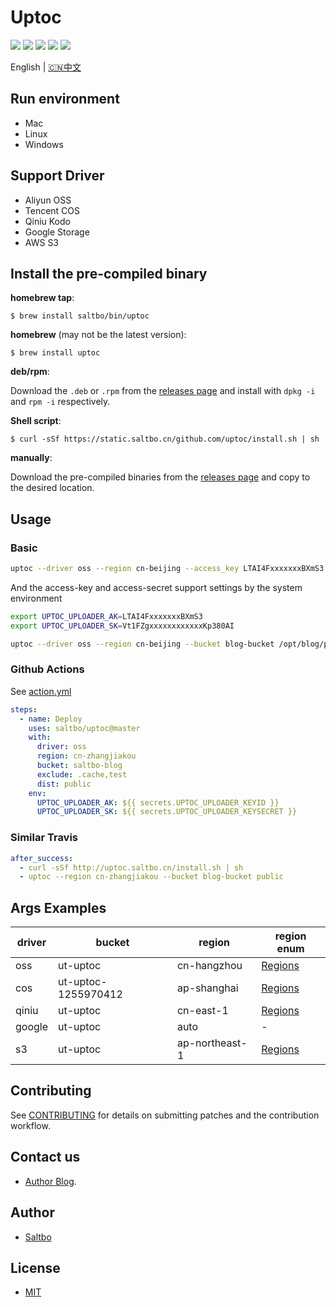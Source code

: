 # Uptoc

[![](https://github.com/saltbo/uptoc/workflows/build/badge.svg)](https://github.com/saltbo/uptoc/actions?query=workflow%3Abuild)
[![](https://codecov.io/gh/saltbo/uptoc/branch/master/graph/badge.svg)](https://codecov.io/gh/saltbo/uptoc)
[![](https://api.codacy.com/project/badge/Grade/88817db9b3b04c0293c9d001d574a5ef)](https://app.codacy.com/manual/saltbo/uptoc?utm_source=github.com&utm_medium=referral&utm_content=saltbo/uptoc&utm_campaign=Badge_Grade_Dashboard)
[![](https://img.shields.io/github/v/release/saltbo/uptoc.svg)](https://github.com/saltbo/uptoc/releases)
[![](https://img.shields.io/github/license/saltbo/uptoc.svg)](https://github.com/saltbo/uptoc/blob/master/LICENSE)

English | [🇨🇳中文](https://saltbo.cn/uptoc)

## Run environment
- Mac
- Linux
- Windows

## Support Driver 
- Aliyun OSS
- Tencent COS
- Qiniu Kodo
- Google Storage
- AWS S3

## Install the pre-compiled binary

**homebrew tap**:

```console
$ brew install saltbo/bin/uptoc
```

**homebrew** (may not be the latest version):

```console
$ brew install uptoc
```

**deb/rpm**:

Download the `.deb` or `.rpm` from the [releases page](releases) and
install with `dpkg -i` and `rpm -i` respectively.

**Shell script**:

```console
$ curl -sSf https://static.saltbo.cn/github.com/uptoc/install.sh | sh
```

**manually**:

Download the pre-compiled binaries from the [releases page](releases) and
copy to the desired location.



## Usage

### Basic
```bash
uptoc --driver oss --region cn-beijing --access_key LTAI4FxxxxxxxBXmS3 --access_secret Vt1FZgxxxxxxxxxxxxKp380AI --bucket demo-bucket /opt/blog/public
```

And the access-key and access-secret support settings by the system environment
```bash
export UPTOC_UPLOADER_AK=LTAI4FxxxxxxxBXmS3
export UPTOC_UPLOADER_SK=Vt1FZgxxxxxxxxxxxxKp380AI

uptoc --driver oss --region cn-beijing --bucket blog-bucket /opt/blog/public
```

### Github Actions

See [action.yml](action.yml)

```yml
steps:
  - name: Deploy
    uses: saltbo/uptoc@master
    with:
      driver: oss
      region: cn-zhangjiakou
      bucket: saltbo-blog
      exclude: .cache,test
      dist: public
    env:
      UPTOC_UPLOADER_AK: ${{ secrets.UPTOC_UPLOADER_KEYID }}
      UPTOC_UPLOADER_SK: ${{ secrets.UPTOC_UPLOADER_KEYSECRET }}
```
### Similar Travis 
```yaml
after_success:
  - curl -sSf http://uptoc.saltbo.cn/install.sh | sh
  - uptoc --region cn-zhangjiakou --bucket blog-bucket public
```

## Args Examples
| driver | bucket | region | region enum |
| -----  | --------- | ------ | ---- |
| oss    | ut-uptoc  | cn-hangzhou | [Regions](https://help.aliyun.com/document_detail/31837.html?spm=a2c4g.11186623.2.12.5fdb25b7xyEcuF#concept-zt4-cvy-5db)  |
| cos    | ut-uptoc-1255970412 | ap-shanghai  |  [Regions](https://cloud.tencent.com/document/product/436/6224)  |
| qiniu  | ut-uptoc  | cn-east-1 |  [Regions](https://developer.qiniu.com/kodo/manual/4088/s3-access-domainname)  |
| google | ut-uptoc  | auto  | - |
| s3     | ut-uptoc  | ap-northeast-1  |  [Regions](https://docs.aws.amazon.com/general/latest/gr/rande.html#regional-endpoints)  |

## Contributing
See [CONTRIBUTING](CONTRIBUTING.md) for details on submitting patches and the contribution workflow.

## Contact us
- [Author Blog](https://saltbo.cn).

## Author
- [Saltbo](https://github.com/saltbo)

## License
- [MIT](https://github.com/saltbo/uptoc/blob/master/LICENSE)
